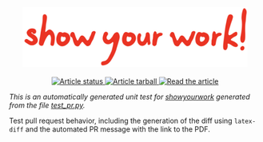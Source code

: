 <p align="center">
<a href="https://github.com/showyourwork/showyourwork">
<img width = "450" src="https://raw.githubusercontent.com/showyourwork/.github/main/images/showyourwork.png" alt="showyourwork"/>
</a>
<br>
<br>
<a href="https://github.com/showyourwork/test-pull-requests/actions/workflows/build.yml">
<img src="https://github.com/showyourwork/test-pull-requests/actions/workflows/build.yml/badge.svg?branch=main" alt="Article status"/>
</a>
<a href="https://github.com/showyourwork/test-pull-requests/raw/main-pdf/arxiv.tar.gz">
<img src="https://img.shields.io/badge/article-tarball-blue.svg?style=flat" alt="Article tarball"/>
</a>
<a href="https://github.com/showyourwork/test-pull-requests/raw/main-pdf/ms.pdf">
<img src="https://img.shields.io/badge/article-pdf-blue.svg?style=flat" alt="Read the article"/>
</a>
</p>

*This is an automatically generated unit test for [showyourwork](https://github.com/showyourwork/showyourwork) generated from the file [test_pr.py](https://github.com/showyourwork/showyourwork/blob/main/tests/test_pr.py).*


Test pull request behavior, including the generation of the diff using
``latex-diff`` and the automated PR message with the link to the PDF.


